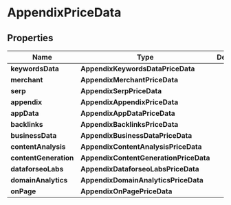 # AppendixPriceData


## Properties

| Name | Type | Description | Notes |
|------------ | ------------- | ------------- | -------------|
**keywordsData** | **AppendixKeywordsDataPriceData** |  |[optional]|
**merchant** | **AppendixMerchantPriceData** |  |[optional]|
**serp** | **AppendixSerpPriceData** |  |[optional]|
**appendix** | **AppendixAppendixPriceData** |  |[optional]|
**appData** | **AppendixAppDataPriceData** |  |[optional]|
**backlinks** | **AppendixBacklinksPriceData** |  |[optional]|
**businessData** | **AppendixBusinessDataPriceData** |  |[optional]|
**contentAnalysis** | **AppendixContentAnalysisPriceData** |  |[optional]|
**contentGeneration** | **AppendixContentGenerationPriceData** |  |[optional]|
**dataforseoLabs** | **AppendixDataforseoLabsPriceData** |  |[optional]|
**domainAnalytics** | **AppendixDomainAnalyticsPriceData** |  |[optional]|
**onPage** | **AppendixOnPagePriceData** |  |[optional]|